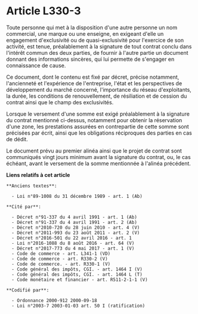 # Article L330-3

Toute personne qui met à la disposition d'une autre personne un nom commercial, une marque ou une enseigne, en exigeant
d'elle un engagement d'exclusivité ou de quasi-exclusivité pour l'exercice de son activité, est tenue, préalablement à la
signature de tout contrat conclu dans l'intérêt commun des deux parties, de fournir à l'autre partie un document donnant des
informations sincères, qui lui permette de s'engager en connaissance de cause.

Ce document, dont le contenu est fixé par décret, précise notamment, l'ancienneté et l'expérience de l'entreprise, l'état et
les perspectives de développement du marché concerné, l'importance du réseau d'exploitants, la durée, les conditions de
renouvellement, de résiliation et de cession du contrat ainsi que le champ des exclusivités.

Lorsque le versement d'une somme est exigé préalablement à la signature du contrat mentionné ci-dessus, notamment pour
obtenir la réservation d'une zone, les prestations assurées en contrepartie de cette somme sont précisées par écrit, ainsi
que les obligations réciproques des parties en cas de dédit.

Le document prévu au premier alinéa ainsi que le projet de contrat sont communiqués vingt jours minimum avant la signature du
contrat, ou, le cas échéant, avant le versement de la somme mentionnée à l'alinéa précédent.

**Liens relatifs à cet article**

	**Anciens textes**:

	  - Loi n°89-1008 du 31 décembre 1989 - art. 1 (Ab)

	**Cité par**:

	  - Décret n°91-337 du 4 avril 1991 - art. 1 (Ab)
	  - Décret n°91-337 du 4 avril 1991 - art. 2 (Ab)
	  - Décret n°2010-720 du 28 juin 2010 - art. 4 (V)
	  - Décret n°2011-993 du 23 août 2011 - art. 2 (V)
	  - Décret n°2016-501 du 22 avril 2016 - art. 1
	  - Loi n°2016-1088 du 8 août 2016 - art. 64 (V)
	  - Décret n°2017-773 du 4 mai 2017 - art. 1 (V)
	  - Code de commerce - art. L341-1 (VD)
	  - Code de commerce - art. R330-2 (V)
	  - Code de commerce. - art. R330-1 (V)
	  - Code général des impôts, CGI. - art. 1464 I (V)
	  - Code général des impôts, CGI. - art. 1464 L (T)
	  - Code monétaire et financier - art. R511-2-1-1 (V)

	**Codifié par**:

	  - Ordonnance 2000-912 2000-09-18
	  - Loi n°2003-7 2003-01-03 art. 50 I (ratification)
